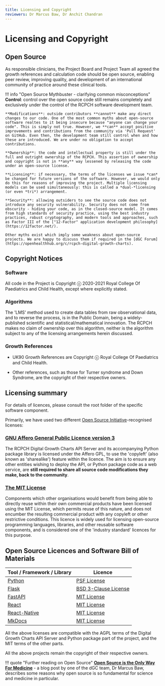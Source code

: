 ```yaml
---
title: Licensing and Copyright
reviewers: Dr Marcus Baw, Dr Anchit Chandran
---
```


# Licensing and Copyright

## Open Source

As responsible clinicians, the Project Board and Project Team all agreed the growth references and calculation code should be open source, enabling peer review, improving quality, and development of an international community of practice around these clinical tools.

!!! info "Open Source Mythbuster - clarifying common misconceptions"
    **Control**: control over the open source code still remains completely and exclusively under the control of the RCPCH software development team.

    **Modifications**: outside contributors **cannot** make any direct changes to our code. One of the most common myths about open-source software realtes to it being insecure because "anyone can change your code". This is simply not true. However, we **can** accept positive improvements and contributions from the community via 'Pull Request' on GitHub. Even then, the development team still control when and how these are introduced. We are under no obligation to accept contributions.

    **Ownership**: the code and intellectual property is still under the full and outright ownership of the RCPCH. This assertion of ownership and copyright is not in **any** way lessened by releasing the code under an open-source license.

    **Licensing**: if necessary, the terms of the licenses we issue *can* be changed for future versions of the software. However, we would only do this for reasons of improving the project. Multiple licensing models can be used simultaneously: this is called a *dual-*licensing (or even *tri*) arrangement.

    **Security**: allowing outsiders to see the source code does not introduce any security vulnerability. Security does not come from obscurity - hiding your code, as in the closed-source model. It comes from high standards of security practice, using the best industry practices, robust cryptography, and modern tools and approaches, such as Factor III of the ["12-Factor" application development philosophy](https://12factor.net/).

    Other myths exist which imply some weakness about open-source projects. We are happy to discuss them if required in the [dGC Forum](https://openhealthhub.org/c/rcpch-digital-growth-charts).

## Copyright Notices

### Software

All code in the Project is Copyright ⓒ 2020-2021 Royal College Of Paediatrics and Child Health, except where explicitly stated.

### Algorithms

The 'LMS' method used to create data tables from raw observational data, and to reverse the process, is in the Public Domain, being a widely-published scientific and statistical/mathematical innovation. The RCPCH makes no claim of ownership over this algorithm, neither is the algorithm subject to any of the licensing arrangements herein discussed.

### Growth References

* UK90 Growth References are Copyright ⓒ Royal College Of Paediatrics and Child Health.

* Other references, such as those for Turner syndrome and Down Syndrome, are the copyright of their respective owners.

## Licensing summary

For details of licences, please consult the root folder of the specific software component.

Primarily, we have used two different [Open Source Initiative](https://opensource.org/)-recognised licenses:

### [GNU Affero General Public Licence version 3](https://opensource.org/licenses/AGPL-3.0)

The RCPCH Digital Growth Charts API Server and its accompanying Python package library is licensed under the Affero GPL, to use the 'copyleft' (also known as 'sharealike') feature within the licence. The aim is to ensure any other entities wishing to deploy the API, or Python package code as a web service, are **still required to share all source code modifications they make, back to the community**.

### [The MIT License](https://opensource.org/licenses/MIT)

Components which other organisations would benefit from being able to directly reuse within their own commercial products have been licensed using the MIT License, which permits reuse of this nature, and does not encumber the resulting commercial product with any copyleft or other restrictive conditions. This licence is widely used for licensing open-source programming languages, libraries, and other reusable software components, and is considered one of the 'industry standard' licences for this purpose.

## Open Source Licences and Software Bill of Materials

| Tool / Framework / Library                                                       | Licence                                                                     |
| -------------------------------------------------------------------------------- | --------------------------------------------------------------------------- |
| [Python](https://github.com/python/cpython/blob/master/LICENSE)                  | [PSF License](https://directory.fsf.org/wiki/License:Python-2.0.1)          |
| [Flask](https://github.com/opentracing-contrib/python-flask/blob/master/LICENSE) | [BSD 3-Clause License](https://directory.fsf.org/wiki/License:BSD-3-Clause) |
| [FastAPI](https://github.com/tiangolo/fastapi#license)                           | [MIT License](https://directory.fsf.org/wiki/License:Expat)                 |
| [React](https://github.com/facebook/react/blob/master/LICENSE)                   | [MIT License](https://directory.fsf.org/wiki/License:Expat)                 |
| [React-Native](https://github.com/facebook/react-native/blob/master/LICENSE)     | [MIT License](https://directory.fsf.org/wiki/License:Expat)                 |
| [MkDocs](https://github.com/squidfunk/mkdocs-material/blob/master/LICENSE)       | [MIT License](https://directory.fsf.org/wiki/License:Expat)                 |

All the above licenses are compatible with the AGPL terms of the Digital Growth Charts API Server and Python package part of the project, and the MIT terms of the other parts.

All the above projects remain the copyright of their respective owners.

!!! quote "Further reading on Open Source"
    **[Open Source is the Only Way For Medicine](https://medium.com/@marcus_baw/open-source-is-the-only-way-for-medicine-9e698de0447e)** - a blog post by one of the dGC team, Dr Marcus Baw, describes some reasons why open source is so fundamental for science and medicine in particular.
